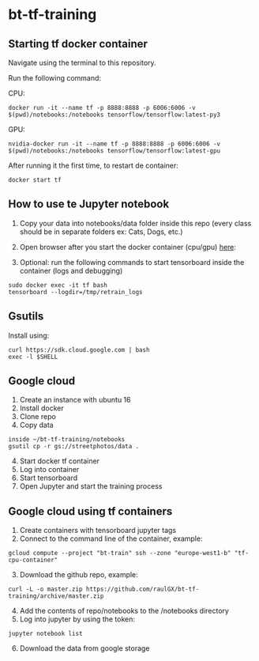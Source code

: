 # bt-tf-training
## Starting tf docker container 
Navigate using the terminal to this repository.

Run the following command:

CPU:
```
docker run -it --name tf -p 8888:8888 -p 6006:6006 -v $(pwd)/notebooks:/notebooks tensorflow/tensorflow:latest-py3
```

GPU:
```
nvidia-docker run -it --name tf -p 8888:8888 -p 6006:6006 -v $(pwd)/notebooks:/notebooks tensorflow/tensorflow:latest-gpu
```

After running it the first time, to restart de container:

```
docker start tf
```

## How to use te Jupyter notebook
1. Copy your data into notebooks/data folder inside this repo (every class should be in separate folders ex: Cats, Dogs, etc.)

2. Open browser after you start the docker container (cpu/gpu) [here](http://localhost:8888/notebooks/train.ipynb#):
3. Optional: run the following commands to start tensorboard inside the container (logs and debugging)
```
sudo docker exec -it tf bash
tensorboard --logdir=/tmp/retrain_logs
```

## Gsutils 
Install using:
```
curl https://sdk.cloud.google.com | bash
exec -l $SHELL
```


## Google cloud
1. Create an instance with ubuntu 16
2. Install docker
3. Clone repo
4. Copy data
```
inside ~/bt-tf-training/notebooks
gsutil cp -r gs://streetphotos/data .
```
4. Start docker tf container
5. Log into container
6. Start tensorboard
7. Open Jupyter and start the training process


## Google cloud using tf containers
1. Create containers with tensorboard jupyter tags
2. Connect to the command line of the container, example:
```
gcloud compute --project "bt-train" ssh --zone "europe-west1-b" "tf-cpu-container"
```
3. Download the github repo, example:
```
curl -L -o master.zip https://github.com/raulGX/bt-tf-training/archive/master.zip
```
4. Add the contents of repo/notebooks to the /notebooks directory
5. Log into jupyter by using the token:
```
jupyter notebook list
```
6. Download the data from google storage